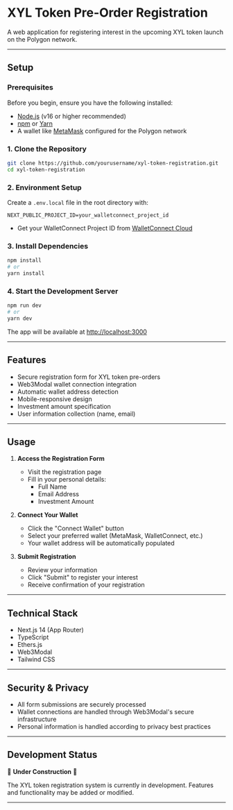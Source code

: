 # XYL Token Pre-Order Registration

A web application for registering interest in the upcoming XYL token launch on the Polygon network.

---

## Setup

### Prerequisites
Before you begin, ensure you have the following installed:
- [Node.js](https://nodejs.org/) (v16 or higher recommended)
- [npm](https://www.npmjs.com/) or [Yarn](https://yarnpkg.com/)
- A wallet like [MetaMask](https://metamask.io/) configured for the Polygon network

### 1. Clone the Repository
```bash
git clone https://github.com/yourusername/xyl-token-registration.git
cd xyl-token-registration
```

### 2. Environment Setup
Create a `.env.local` file in the root directory with:
```env
NEXT_PUBLIC_PROJECT_ID=your_walletconnect_project_id
```
- Get your WalletConnect Project ID from [WalletConnect Cloud](https://cloud.walletconnect.com/)

### 3. Install Dependencies
```bash
npm install
# or
yarn install
```

### 4. Start the Development Server
```bash
npm run dev
# or
yarn dev
```
The app will be available at [http://localhost:3000](http://localhost:3000)

---

## Features

- Secure registration form for XYL token pre-orders
- Web3Modal wallet connection integration
- Automatic wallet address detection
- Mobile-responsive design
- Investment amount specification
- User information collection (name, email)

---

## Usage

1. **Access the Registration Form**
   - Visit the registration page
   - Fill in your personal details:
     - Full Name
     - Email Address
     - Investment Amount

2. **Connect Your Wallet**
   - Click the "Connect Wallet" button
   - Select your preferred wallet (MetaMask, WalletConnect, etc.)
   - Your wallet address will be automatically populated

3. **Submit Registration**
   - Review your information
   - Click "Submit" to register your interest
   - Receive confirmation of your registration

---

## Technical Stack

- Next.js 14 (App Router)
- TypeScript
- Ethers.js
- Web3Modal
- Tailwind CSS

---

## Security & Privacy

- All form submissions are securely processed
- Wallet connections are handled through Web3Modal's secure infrastructure
- Personal information is handled according to privacy best practices

---

## Development Status

🚧 **Under Construction** 🚧

The XYL token registration system is currently in development. Features and functionality may be added or modified.

---

